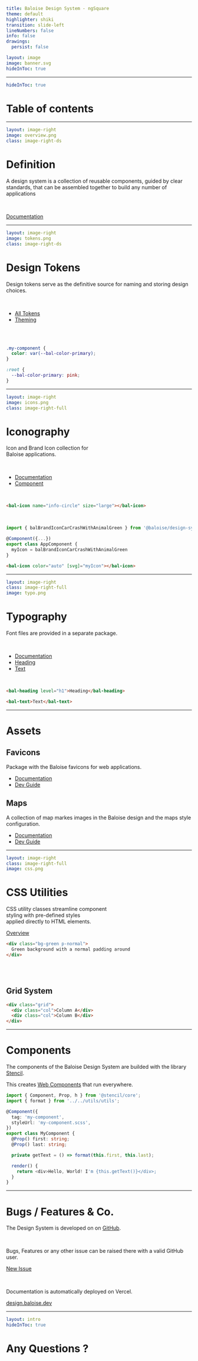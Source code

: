 ```yaml
title: Baloise Design System - ngSquare
theme: default
highlighter: shiki
transition: slide-left
lineNumbers: false
info: false
drawings:
  persist: false

layout: image
image: banner.svg
hideInToc: true
```

<div class="abs-br m-6 flex gap-2">
  <a href="https://github.com/ng-square/slides" target="_blank" alt="GitHub" title="Open in GitHub"
    class="text-xl slidev-icon-btn opacity-50 !border-none !hover:text-white">
    <carbon-logo-github />
  </a>
</div>

---

```yaml
hideInToc: true
```

# Table of contents

<Toc maxDepth="1"></Toc>

---

```yaml
layout: image-right
image: overview.png
class: image-right-ds
```

# Definition

A design system is a collection of reusable components, guided by clear standards, that can be assembled together to build any number of applications

<br/>

[Documentation](https://design.baloise.dev/?path=/docs/design-system--documentation)

---

```yaml
layout: image-right
image: tokens.png
class: image-right-ds
```

# Design Tokens

Design tokens serve as the definitive source for naming and storing design choices.

<br/>

- [All Tokens](https://design.baloise.dev/?path=/docs/foundation-design-tokens--documentation)
- [Theming](https://design.baloise.dev/?path=/docs/development-theming--documentation)

<br/>
<br/>

```css
.my-component {
  color: var(--bal-color-primary);
}
```

```css
:root {
  --bal-color-primary: pink;
}
```

---

```yaml
layout: image-right
image: icons.png
class: image-right-full
```

# Iconography

Icon and Brand Icon collection for <br/>
Baloise applications.

<br/>

- [Documentation](https://design.baloise.dev/?path=/docs/foundation-iconography--documentation)
- [Component](https://design.baloise.dev/?path=/docs/components-data-display-icon--documentation)

<br/>

```html
<bal-icon name="info-circle" size="large"></bal-icon>
```

<br/>

```ts
import { balBrandIconCarCrashWithAnimalGreen } from '@baloise/design-system-brand-icons'

@Component({...})
export class AppComponent {
  myIcon = balBrandIconCarCrashWithAnimalGreen
}
```

```html
<bal-icon color="auto" [svg]="myIcon"></bal-icon>
```

---

```yaml
layout: image-right
class: image-right-full
image: typo.png
```

# Typography

Font files are provided in a separate package.

<br/>

- [Documentation](https://design.baloise.dev/?path=/docs/foundation-typography--documentation)
- [Heading](https://design.baloise.dev/?path=/docs/components-typography-heading--documentation)
- [Text](https://design.baloise.dev/?path=/docs/components-typography-text--documentation)

<br/>

```html
<bal-heading level="h1">Heading</bal-heading> 
```

```html
<bal-text>Text</bal-text>
```

---

# Assets

## Favicons

Package with the Baloise favicons for web applications.

- [Documentation](https://design.baloise.dev/?path=/docs/foundation-brand-assets--documentation#favicons)
- [Dev Guide](https://design.baloise.dev/?path=/docs/development-assets--documentation#favicon)

## Maps

A collection of map markes images in the Baloise design and the maps style configuration.

- [Documentation](https://design.baloise.dev/?path=/docs/foundation-brand-assets--documentation#maps)
- [Dev Guide](https://design.baloise.dev/?path=/docs/development-assets--documentation#google-maps)

---

```yaml
layout: image-right
class: image-right-full
image: css.png
```

# CSS Utilities

CSS utility classes streamline component<br/>
styling with pre-defined styles <br/>
applied directly to HTML elements.

[Overview](https://design.baloise.dev/?path=/docs/css-utilities-overview--documentation)

```html
<div class="bg-green p-normal">
  Green background with a normal padding around
</div>
```

<br/>
<br/>

## Grid System

```html
<div class="grid">
  <div class="col">Column A</div>
  <div class="col">Column B</div>
</div>
```

---

# Components

The components of the Baloise Design System are builded with the library [Stencil](https://stenciljs.com/).

This creates [Web Components](https://developer.mozilla.org/en-US/docs/Web/API/Web_components) that run everywhere.

```ts
import { Component, Prop, h } from '@stencil/core';
import { format } from '../../utils/utils';

@Component({
  tag: 'my-component',
  styleUrl: 'my-component.scss',
})
export class MyComponent {
  @Prop() first: string;
  @Prop() last: string;

  private getText = () => format(this.first, this.last);

  render() {
    return <div>Hello, World! I'm {this.getText()}</div>;
  }
}
```

---

# Bugs / Features & Co.

The Design System is developed on on [GitHub](https://github.com/baloise/design-system).

<br/>

Bugs, Features or any other issue can be raised there with a valid GitHub user.

[New Issue](https://github.com/baloise/design-system/issues/new/choose)

<br/>

Documentation is automatically deployed on Vercel.

[design.baloise.dev](https://design.baloise.dev)

---

```yaml
layout: intro
hideInToc: true
```

# Any Questions ?
